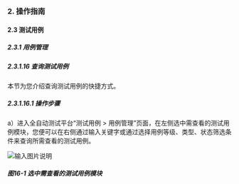 ### 2. 操作指南

#### 2.3 测试用例

##### 2.3.1 用例管理

##### 2.3.1.16 查询测试用例

本节为您介绍查询测试用例的快捷方式。

##### 2.3.1.16.1 操作步骤

a）进入全自动测试平台“测试用例 > 用例管理”页面，在左侧选中需查看的测试用例模块，您便可以在右侧通过输入关键字或通过选择用例等级、类型、状态筛选条件来查询所需查看的测试用例。

![输入图片说明](../../../../images/SoFlu%E5%85%A8%E8%87%AA%E5%8A%A8%E6%B5%8B%E8%AF%95%E5%B9%B3%E5%8F%B0%E6%95%99%E7%A8%8B/2.%20%E6%93%8D%E4%BD%9C%E6%8C%87%E5%8D%97/3.%20%E6%B5%8B%E8%AF%95%E7%94%A8%E4%BE%8B/1.%20%E7%94%A8%E4%BE%8B%E7%AE%A1%E7%90%86/16-1.png)

##### 图16-1 选中需查看的测试用例模块
